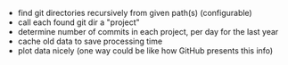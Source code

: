  - find git directories recursively from given path(s) (configurable)
 - call each found git dir a "project"
 - determine number of commits in each project, per day for the last year
 - cache old data to save processing time
 - plot data nicely (one way could be like how GitHub presents this info)
